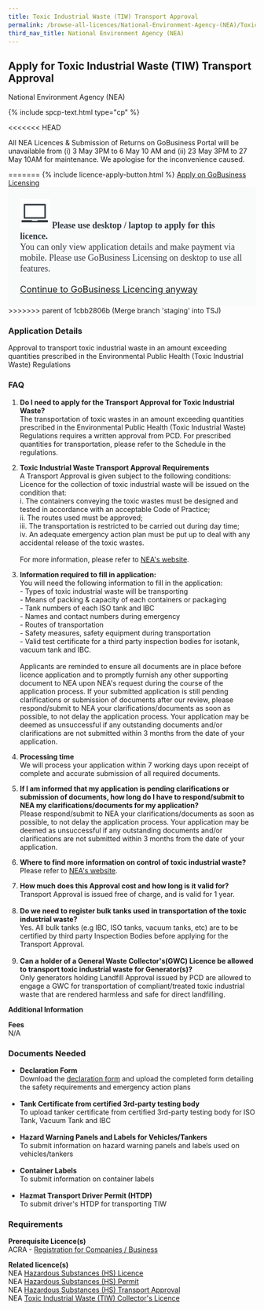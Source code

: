 ```yaml
---
title: Toxic Industrial Waste (TIW) Transport Approval
permalink: /browse-all-licences/National-Environment-Agency-(NEA)/Toxic-Industrial-Waste-(TIW)-Transport-Approval
third_nav_title: National Environment Agency (NEA)
---
```


## Apply for Toxic Industrial Waste (TIW) Transport Approval

National Environment Agency (NEA)

{% include spcp-text.html type="cp" %}

<<<<<<< HEAD
<p>All NEA Licences & Submission of Returns on GoBusiness Portal will be unavailable from (i) 3 May 3PM to 6 May 10 AM and (ii) 23 May 3PM to 27 May 10AM for maintenance. We apologise for the inconvenience caused.</p>
=======
{% include licence-apply-button.html %}
<a class="btn" id = "desktopNotice" href="https://licence1.business.gov.sg/feportal/web/frontier/eAdvisor?redirection=true&selectedLicenceIds=176" target="_blank" rel="noopener">Apply on GoBusiness Licensing</a>
<div id = "mobileNotice" style="background: #F9FAFA; border-radius: 5px; width: auto; height: auto; padding: 24px 24px; font-size: 18px; color: #313840;">
<img src="/images/laptop.svg" alt="" style="height: 60px; width: 60px; margin-left: 0px;">
<span style="font-weight: bold; font-family: hknova-bold; font-size: 18px; ">Please use desktop / laptop to apply for this licence.</span><br>
<span style="font-family: hknova-regular;">You can only view application details and make payment via mobile. Please use GoBusiness Licensing on desktop to use all features.</span><br><br>
<a id="mobileNotice" href="https://licence1.business.gov.sg/feportal/web/frontier/eAdvisor?redirection=true&selectedLicenceIds=176" target="_blank" rel="noopener">Continue to GoBusiness Licencing anyway</a>
</div>
>>>>>>> parent of 1cbb2806b (Merge branch 'staging' into TSJ)

<H3>Application Details</H3>

<p>Approval to transport toxic industrial waste in an amount exceeding quantities prescribed in the Environmental Public Health (Toxic Industrial Waste) Regulations</p>
<h3>FAQ</h3>
<ol>
<li>
<p><strong>Do I need to apply for the Transport Approval for Toxic Industrial Waste?<br /></strong>The transportation of toxic wastes in an amount exceeding quantities prescribed in the Environmental Public Health (Toxic Industrial Waste) Regulations requires a written approval from PCD. For prescribed quantities for transportation, please refer to the Schedule in the regulations.</p>
</li>
<li>
<p><strong>Toxic Industrial Waste Transport Approval Requirements</strong><br />A Transport Approval is given subject to the following conditions:<br />Licence for the collection of toxic industrial waste will be issued on the condition that:<br />i. The containers conveying the toxic wastes must be designed and tested in accordance with an acceptable Code of Practice;<br />ii. The routes used must be approved;<br />iii. The transportation is restricted to be carried out during day time;<br />iv. An adequate emergency action plan must be put up to deal with any accidental release of the toxic wastes.<br /><br />For more information, please refer to <a href="https://www.nea.gov.sg" target="_blank" rel="noopener">NEA's website</a>.</p>
</li>
<li>
<p><strong>Information required to fill in application:</strong><br />You will need the following information to fill in the application:<br />- Types of toxic industrial waste will be transporting<br />- Means of packing & capacity of each containers or packaging<br />- Tank numbers of each ISO tank and IBC<br />- Names and contact numbers during emergency<br />- Routes of transportation<br />- Safety measures, safety equipment during transportation<br />- Valid test certificate for a third party inspection bodies for isotank, vacuum tank and IBC.<br /><br />Applicants are reminded to ensure all documents are in place before licence application and to promptly furnish any other supporting document to NEA upon NEA's request during the course of the application process. If your submitted application is still pending clarifications or submission of documents after our review, please respond/submit to NEA your clarifications/documents as soon as possible, to not delay the application process. Your application may be deemed as unsuccessful if any outstanding documents and/or clarifications are not submitted within 3 months from the date of your application.</p>
</li>
<li>
<p><strong>Processing time</strong><br />We will process your application within 7 working days upon receipt of complete and accurate submission of all required documents.</p>
</li>
<li>
<p><strong>If I am informed that my application is pending clarifications or submission of documents, how long do I have to respond/submit to NEA my clarifications/documents for my application?</strong><br />Please respond/submit to NEA your clarifications/documents as soon as possible, to not delay the application process. Your application may be deemed as unsuccessful if any outstanding documents and/or clarifications are not submitted within 3 months from the date of your application.</p>
</li>
<li>
<p><strong>Where to find more information on control of toxic industrial waste?</strong><br />Please refer to <a href="https://www.nea.gov.sg/our-services/pollution-control/hazardous-waste/toxic-waste-control" target="_blank" rel="noopener">NEA's website</a>.</p>
</li>
<li><strong>How much does this Approval cost and how long is it valid for?</strong><br />Transport Approval is issued free of charge, and is valid for 1 year.<br /><br /></li>
<li><strong>Do we need to register bulk tanks used in transportation of the toxic industrial waste?</strong><br />Yes. All bulk tanks (e.g IBC, ISO tanks, vacuum tanks, etc) are to be certified by third party Inspection Bodies before applying for the Transport Approval.<br /><br /></li>
<li><strong>Can a holder of a General Waste Collector's(GWC) Licence be allowed to transport toxic industrial waste for Generator(s)?</strong><br />Only generators holding Landfill Approval issued by PCD are allowed to engage a GWC for transportation of compliant/treated toxic industrial waste that are rendered harmless and safe for direct landfilling.</li>
</ol>

<strong>Additional Information</strong>

<p><strong>Fees</strong><br />N/A</p>

<H3>Documents Needed</H3>

<ul>
<li><strong>Declaration Form</strong><br />Download the <a href="http://www.nea.gov.sg/docs/default-source/anti-pollution-radiation-protection/chemical-pollution/application-form-for-ta-under-reg-24(1)-8-2-11.pdf" target="_blank" rel="noopener">declaration form</a> and upload the completed form detailing the safety requirements and emergency action plans<br /><br /></li>
<li><strong>Tank Certificate from certified 3rd-party testing body</strong><br />To upload tanker certificate from certified 3rd-party testing body for ISO Tank, Vacuum Tank and IBC<br /><br /></li>
<li><strong>Hazard Warning Panels and Labels for Vehicles/Tankers</strong><br />To submit information on hazard warning panels and labels used on vehicles/tankers<br /><br /></li>
<li><strong>Container Labels</strong><br />To submit information on container labels<br /><br /></li>
<li><strong>Hazmat Transport Driver Permit (HTDP)</strong><br />To submit driver's HTDP for transporting TIW</li>
</ul>

<H3>Requirements</H3>

<p><strong>Prerequisite Licence(s)</strong><br />ACRA - <a href="https://www.acra.gov.sg/Home/" target="_blank" rel="noopener">Registration for Companies / Business</a></p>
<p><strong>Related licence(s)</strong><br />NEA <a href="https://licence1.business.gov.sg/feportal/web/frontier/eAdvisor?redirection=true&selectedLicenceIds=172" target="_blank" rel="noopener">Hazardous Substances (HS) Licence</a><br />NEA <a href="https://licence1.business.gov.sg/feportal/web/frontier/eAdvisor?redirection=true&selectedLicenceIds=173" target="_blank" rel="noopener">Hazardous Substances (HS) Permit</a><br />NEA <a href="https://licence1.business.gov.sg/feportal/web/frontier/eAdvisor?redirection=true&selectedLicenceIds=174" target="_blank" rel="noopener">Hazardous Substances (HS) Transport Approval</a><br />NEA <a href="https://licence1.business.gov.sg/feportal/web/frontier/eAdvisor?redirection=true&selectedLicenceIds=175" target="_blank" rel="noopener">Toxic Industrial Waste (TIW) Collector's Licence</a></p>

